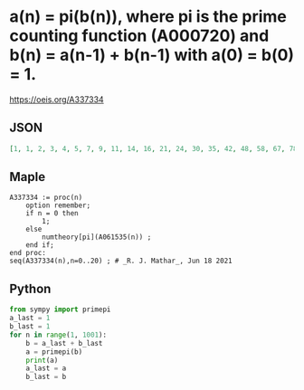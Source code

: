 # a\(n\) \= pi\(b\(n\)\), where pi is the prime counting function \(A000720\) and b\(n\) \= a\(n\-1\) \+ b\(n\-1\) with a\(0\) \= b\(0\) \= 1\.
https://oeis.org/A337334
## JSON
```JSON
[1, 1, 2, 3, 4, 5, 7, 9, 11, 14, 16, 21, 24, 30, 35, 42, 48, 58, 67, 78, 91, 103, 121, 138, 158, 181, 205, 233, 266, 298, 337, 378, 429, 480, 539, 602, 674, 751, 838, 930, 1031, 1147, 1274, 1402, 1556, 1715, 1896, 2090, 2296, 2527, 2777, 3047, 3340, 3669, 4016]
```
## Maple
```Maple
A337334 := proc(n)
    option remember;
    if n = 0 then
        1;
    else
        numtheory[pi](A061535(n)) ;
    end if;
end proc:
seq(A337334(n),n=0..20) ; # _R. J. Mathar_, Jun 18 2021
```
## Python
```Python
from sympy import primepi
a_last = 1
b_last = 1
for n in range(1, 1001):
    b = a_last + b_last
    a = primepi(b)
    print(a)
    a_last = a
    b_last = b
```
